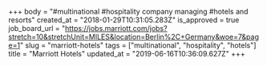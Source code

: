 +++
body = "#multinational #hospitality company managing #hotels and resorts"
created_at = "2018-01-29T10:31:05.283Z"
is_approved = true
job_board_url = "https://jobs.marriott.com/jobs?stretch=10&stretchUnit=MILES&location=Berlin%2C+Germany&woe=7&page=1"
slug = "marriott-hotels"
tags = ["multinational", "hospitality", "hotels"]
title = "Marriott Hotels"
updated_at = "2019-06-16T10:36:09.627Z"
+++
